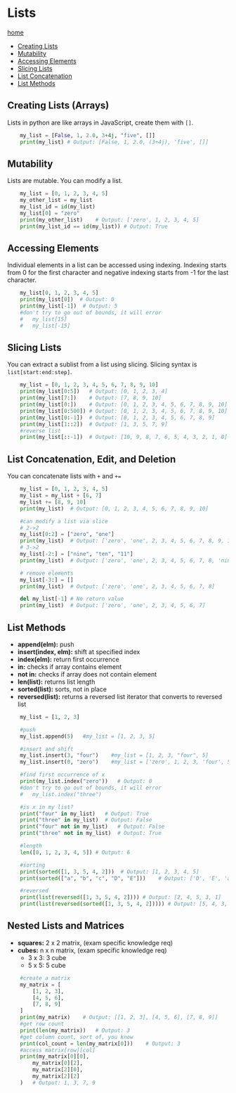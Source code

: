 # Lists
[home](../readme.md)
* [Creating Lists](#creating-lists-arrays)
* [Mutability](#mutability)
* [Accessing Elements](#accessing-elements)
* [Slicing Lists](#slicing-lists)
* [List Concatenation](#list-concatenation)
* [List Methods](#list-methods)

## Creating Lists (Arrays)
Lists in python are like arrays in JavaScript, create them with `[]`.
```python
    my_list = [False, 1, 2.0, 3+4j, "five", []]
    print(my_list) # Output: [False, 1, 2.0, (3+4j), 'five', []]
```
## Mutability
Lists are mutable. You can modify a list. 
```python
    my_list = [0, 1, 2, 3, 4, 5]
    my_other_list = my_list
    my_list_id = id(my_list)
    my_list[0] = "zero"
    print(my_other_list)    # Output: ['zero', 1, 2, 3, 4, 5]
    print(my_list_id == id(my_list)) # Output: True
```
## Accessing Elements
Individual elements in a list can be accessed using indexing. Indexing starts from 0 for the first character and negative indexing starts from -1 for the last character.
```python
    my_list[0, 1, 2, 3, 4, 5]
    print(my_list[0])  # Output: 0
    print(my_list[-1])  # Output: 5
    #don't try to go out of bounds, it will error
    #   my_list[15]
    #   my_list[-15]
```
## Slicing Lists
You can extract a sublist from a list using slicing. Slicing syntax is `list[start:end:step]`.
```python
    my_list = [0, 1, 2, 3, 4, 5, 6, 7, 8, 9, 10]
    print(my_list[0:5])   # Output: [0, 1, 2, 3, 4]
    print(my_list[7:])    # Output: [7, 8, 9, 10]
    print(my_list[0:])    # Output: [0, 1, 2, 3, 4, 5, 6, 7, 8, 9, 10]
    print(my_list[0:500]) # Output: [0, 1, 2, 3, 4, 5, 6, 7, 8, 9, 10]
    print(my_list[0:-1])  # Output: [0, 1, 2, 3, 4, 5, 6, 7, 8, 9]
    print(my_list[1::2])  # Output: [1, 3, 5, 7, 9]
    #reverse list
    print(my_list[::-1])  # Output: [10, 9, 8, 7, 6, 5, 4, 3, 2, 1, 0]
```

## List Concatenation, Edit, and Deletion
You can concatenate lists with `+` and `+=`
```python
    my_list = [0, 1, 2, 3, 4, 5]
    my_list = my_list + [6, 7]
    my_list += [8, 9, 10]
    print(my_list)  # Output: [0, 1, 2, 3, 4, 5, 6, 7, 8, 9, 10]

    #can modify a list via slice
    # 2->2
    my_list[0:2] = ["zero", "one"]
    print(my_list)  # Output: ['zero', 'one', 2, 3, 4, 5, 6, 7, 8, 9, 10]
    # 3->2 
    my_list[-2:] = ["nine", "ten", "11"]
    print(my_list)  # Output: ['zero', 'one', 2, 3, 4, 5, 6, 7, 8, 'nine', 'ten', '11']

    # remove elements
    my_list[-3:] = []
    print(my_list)  # Output: ['zero', 'one', 2, 3, 4, 5, 6, 7, 8]

    del my_list[-1] # No return value
    print(my_list)  # Output: ['zero', 'one', 2, 3, 4, 5, 6, 7]
```

## List Methods
* **append(elm):** push
* **insert(index, elm):** shift at specified index
* **index(elm):** return first occurrence 
* **in:** checks if array contains element
* **not in:** checks if array does not contain element
* **len(list):** returns list length
* **sorted(list):** sorts, not in place
* **reversed(list):** returns a reversed list iterator that converts to reversed list
```python
    my_list = [1, 2, 3]

    #push
    my_list.append(5)   #my_list = [1, 2, 3, 5]

    #insert and shift
    my_list.insert(3, "four")    #my_list = [1, 2, 3, "four", 5]
    my_list.insert(0, "zero")    #my_list = ['zero', 1, 2, 3, 'four', 5]

    #find first occurrence of x
    print(my_list.index("zero"))   # Output: 0
    #don't try to go out of bounds, it will error
    #   my_list.index("three")

    #is x in my list?
    print("four" in my_list)   # Output: True
    print("three" in my_list)  # Output: False
    print("four" not in my_list)   # Output: False
    print("three" not in my_list)  # Output: True

    #length
    len([0, 1, 2, 3, 4, 5]) # Output: 6

    #sorting
    print(sorted([1, 3, 5, 4, 2]))  # Output: [1, 2, 3, 4, 5]
    print(sorted(["a", "b", "c", "D", "E"]))    # Output: ['D', 'E', 'a', 'b', 'c']

    #reversed
    print(list(reversed([1, 3, 5, 4, 2]))) # Output: [2, 4, 5, 3, 1]
    print(list(reversed(sorted([1, 3, 5, 4, 2])))) # Output: [5, 4, 3, 2, 1]
```
## Nested Lists and Matrices
* **squares:** 2 x 2 matrix, (exam specific knowledge req)
* **cubes:** n x n matrix, (exam specific knowledge req)
    * 3 x 3: 3 cube
    * 5 x 5: 5 cube
```python
    #create a matrix
    my_matrix = [
        [1, 2, 3], 
        [4, 5, 6],
        [7, 8, 9]
    ]
    print(my_matrix)    # Output: [[1, 2, 3], [4, 5, 6], [7, 8, 9]]
    #get row count
    print(len(my_matrix))   # Output: 3
    #get column count, sort of, you know
    print(col_count = len(my_matrix[0]))    # Output: 3
    #access matrix[row][col]
    print(my_matrix[0][0], 
        my_matrix[0][2], 
        my_matrix[2][0], 
        my_matrix[2][2]
    )   # Output: 1, 3, 7, 9
```